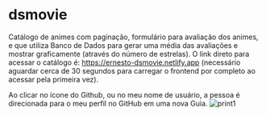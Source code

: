 # dsmovie

Catálogo de animes com paginação, formulário para avaliação dos animes, e que utiliza Banco de Dados para gerar uma média das avaliações e mostrar graficamente (através do número de estrelas).
O link direto para acessar o catálogo é: https://ernesto-dsmovie.netlify.app (necessário aguardar cerca de 30 segundos para carregar o frontend por completo ao acessar pela primeira vez).

Ao clicar no ícone do Github, ou no meu nome de usuário, a pessoa é direcionada para o meu perfil no GitHub em uma nova Guia.
![print1](https://user-images.githubusercontent.com/79682382/156274684-0cd10461-47c5-4fd7-86b8-2cb8d2727680.png)

